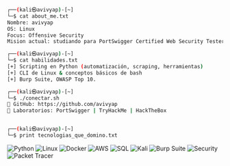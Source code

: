 ```bash
┌──(kali㉿avivyap)-[~]
└─$ cat about_me.txt
Nombre: avivyap
OS: Linux 
Focus: Offensive Security 
Mision actual: studiando para PortSwigger Certified Web Security Tester (BSCP)

┌──(kali㉿avivyap)-[~]
└─$ cat habilidades.txt
[+] Scripting en Python (automatización, scraping, herramientas)
[+] CLI de Linux & conceptos básicos de bash
[+] Burp Suite, OWASP Top 10.

┌──(kali㉿avivyap)-[~]
└─$ ./conectar.sh
📡 GitHub: https://github.com/avivyap
🧪 Laboratorios: PortSwigger | TryHackMe | HackTheBox


┌──(kali㉿avivyap)-[~]
└─$ print tecnologias_que_domino.txt

```
![Python](https://skillicons.dev/icons?i=python)
![Linux](https://skillicons.dev/icons?i=linux)
![Docker](https://skillicons.dev/icons?i=docker)
![AWS](https://skillicons.dev/icons?i=aws)
![SQL](https://skillicons.dev/icons?i=mysql)
![Kali](https://skillicons.dev/icons?i=kali)
![Burp Suite](https://img.shields.io/badge/Burp%20Suite-FF6C37?style=for-the-badge&logo=burpsuite&logoColor=white)
![Security](https://img.shields.io/badge/Web%20Security-0f0f0f?style=for-the-badge&logo=owasp&logoColor=white)
![Packet Tracer](https://img.shields.io/badge/PacketTracer-0078D7?style=for-the-badge&logo=cisco&logoColor=white)






